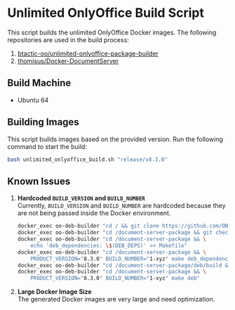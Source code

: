 # Unlimited OnlyOffice Build Script  

This script builds the unlimited OnlyOffice Docker images. The following repositories are used in the build process:  

1. [btactic-oo/unlimited-onlyoffice-package-builder](https://github.com/btactic-oo/unlimited-onlyoffice-package-builder.git)  
2. [thomisus/Docker-DocumentServer](https://github.com/thomisus/Docker-DocumentServer.git)

## Build Machine
- Ubuntu 64

## Building Images  
This script builds images based on the provided version. Run the following command to start the build:  

```bash
bash unlimited_onlyoffice_build.sh "release/v8.3.0"
```  

## Known Issues  

1. **Hardcoded `BUILD_VERSION` and `BUILD_NUMBER`**  
   Currently, `BUILD_VERSION` and `BUILD_NUMBER` are hardcoded because they are not being passed inside the Docker environment.  

   ```bash
   docker_exec oo-deb-builder "cd / && git clone https://github.com/ONLYOFFICE/document-server-package.git"
   docker_exec oo-deb-builder "cd /document-server-package && git checkout $BUILD_BRANCH"
   docker_exec oo-deb-builder "cd /document-server-package && \
       echo 'deb_dependencies: \$(DEB_DEPS)' >> Makefile"
   docker_exec oo-deb-builder "cd /document-server-package && \
       PRODUCT_VERSION="8.3.0" BUILD_NUMBER="1-xyz" make deb_dependencies"
   docker_exec oo-deb-builder "cd /document-server-package/deb/build && apt-get -qq build-dep -y ./"
   docker_exec oo-deb-builder "cd /document-server-package && \
       PRODUCT_VERSION="8.3.0" BUILD_NUMBER="1-xyz" make deb"
   ```  

2. **Large Docker Image Size**  
   The generated Docker images are very large and need optimization.  

